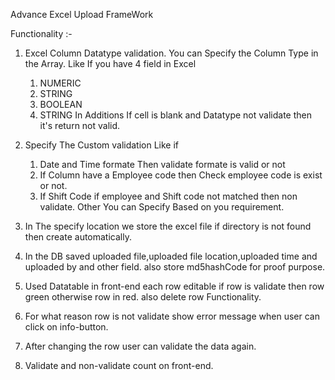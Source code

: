 Advance Excel Upload FrameWork

Functionality :- 

1. Excel Column Datatype validation. You can Specify the Column Type in the Array.
   Like If you have 4 field in Excel
    1. NUMERIC
    2. STRING
    3. BOOLEAN
    4. STRING
   In Additions If cell is blank and Datatype not validate then it's return not valid.

2. Specify The Custom validation
    Like if 
     1. Date and Time formate Then validate formate is valid or not
     2. If Column have a Employee code then Check employee code is exist or not.
     3. If Shift Code if employee and Shift code not matched then non validate.
     Other You can Specify Based on you requirement.

3. In The specify location we store the excel file if directory is not found then create automatically.
4. In the DB saved uploaded file,uploaded file location,uploaded time and uploaded by and other field. also store md5hashCode for proof purpose.
5. Used Datatable in front-end each row editable if row is validate then row green otherwise row in red. also delete row Functionality.
6. For what reason row is not validate show error message when user can click on info-button.
7. After changing the row user can validate the data again.
8. Validate and non-validate count on front-end.

